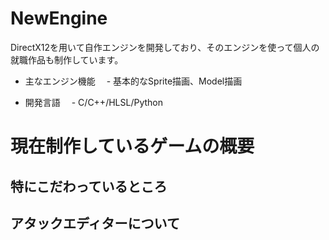 # NewEngine
DirectX12を用いて自作エンジンを開発しており、そのエンジンを使って個人の就職作品も制作しています。
- 主なエンジン機能
　- 基本的なSprite描画、Model描画
  
- 開発言語
　- C/C++/HLSL/Python

# 現在制作しているゲームの概要


## 特にこだわっているところ


## アタックエディターについて
